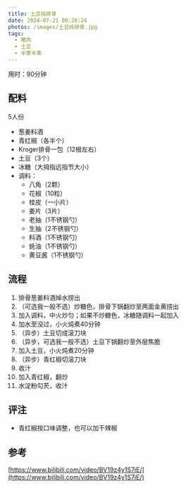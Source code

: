 ```yaml
---
title: 土豆炖排骨
date: 2024-07-21 00:28:24
photos: /images/土豆炖排骨.jpg
tags:
  - 猪肉
  - 土豆
  - 半荤半素
---
```


用时：90分钟

## 配料

5人份

- 葱姜料酒
- 青红椒（各半个）
- Kroger排骨一包（12根左右）
- 土豆（3个）
- 冰糖（大拇指远指节大小）
- 调料：
  - 八角（2颗）
  - 花椒（10粒）
  - 桂皮（一小片）
  - 姜片（3片）
  - 老抽（1不锈钢勺）
  - 生抽（2不锈钢勺）
  - 料酒（1不锈钢勺）
  - 蚝油（1不锈钢勺）
  - 黄豆酱（1不锈钢勺）

<!--more-->

## 流程

1. 排骨葱姜料酒焯水捞出
2. （可选我一般不选）炒糖色，排骨下锅翻炒至两面金黄捞出
3. 加入调料，中火炒匀；如果不炒糖色，冰糖随调料一起加入
4. 加水至没过，小火炖煮40分钟
5. （异步）土豆切成滚刀块
6. （异步，可选我一般不选）土豆下锅翻炒至外层焦脆
7. 加入土豆，小火炖煮20分钟
8. （异步）青红椒切滚刀块
9. 收汁
10. 加入青红椒，翻炒
11. 水淀粉勾芡，收汁

## 评注

- 青红椒按口味调整，也可以加干辣椒

## 参考

[https://www.bilibili.com/video/BV19z4y1S7iE/](https://www.bilibili.com/video/BV19z4y1S7iE/)
